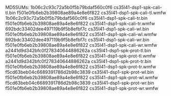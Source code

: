 MD5SUMs:
1b06c2c93c72a5b0f5b79bdaf560c0f6  cs35l41-dsp1-spk-cali-tl.bin
f501e0fb6eb2b39808ae89a4e8e6f822  cs35l41-dsp1-spk-cali-tl.wmfw
1b06c2c93c72a5b0f5b79bdaf560c0f6  cs35l41-dsp1-spk-cali-tr.bin
f501e0fb6eb2b39808ae89a4e8e6f822  cs35l41-dsp1-spk-cali-tr.wmfw
692bdc33402dee497119b9f5b8efbf7c  cs35l41-dsp1-spk-cali-wl.bin
f501e0fb6eb2b39808ae89a4e8e6f822  cs35l41-dsp1-spk-cali-wl.wmfw
692bdc33402dee497119b9f5b8efbf7c  cs35l41-dsp1-spk-cali-wr.bin
f501e0fb6eb2b39808ae89a4e8e6f822  cs35l41-dsp1-spk-cali-wr.wmfw
a2441d9d342bfc0f278340644886262a  cs35l41-dsp1-spk-prot-tl.bin
f501e0fb6eb2b39808ae89a4e8e6f822  cs35l41-dsp1-spk-prot-tl.wmfw
a2441d9d342bfc0f278340644886262a  cs35l41-dsp1-spk-prot-tr.bin
f501e0fb6eb2b39808ae89a4e8e6f822  cs35l41-dsp1-spk-prot-tr.wmfw
f5cd63beb04c6689391786d2b98c3839  cs35l41-dsp1-spk-prot-wl.bin
f501e0fb6eb2b39808ae89a4e8e6f822  cs35l41-dsp1-spk-prot-wl.wmfw
f5cd63beb04c6689391786d2b98c3839  cs35l41-dsp1-spk-prot-wr.bin
f501e0fb6eb2b39808ae89a4e8e6f822  cs35l41-dsp1-spk-prot-wr.wmfw
